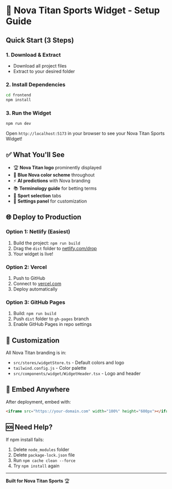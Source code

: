 # 🚀 Nova Titan Sports Widget - Setup Guide

## Quick Start (3 Steps)

### 1. Download & Extract
- Download all project files
- Extract to your desired folder

### 2. Install Dependencies
```bash
cd frontend
npm install
```

### 3. Run the Widget
```bash
npm run dev
```

Open `http://localhost:5173` in your browser to see your Nova Titan Sports Widget!

## ✅ What You'll See

- 🏆 **Nova Titan logo** prominently displayed
- 🎨 **Blue Nova color scheme** throughout
- ⚡ **AI predictions** with Nova branding
- 📚 **Terminology guide** for betting terms
- 🎯 **Sport selection** tabs
- 🔧 **Settings panel** for customization

## 🌐 Deploy to Production

### Option 1: Netlify (Easiest)
1. Build the project: `npm run build`
2. Drag the `dist` folder to [netlify.com/drop](https://netlify.com/drop)
3. Your widget is live!

### Option 2: Vercel
1. Push to GitHub
2. Connect to [vercel.com](https://vercel.com)
3. Deploy automatically

### Option 3: GitHub Pages
1. Build: `npm run build`
2. Push `dist` folder to `gh-pages` branch
3. Enable GitHub Pages in repo settings

## 🔧 Customization

All Nova Titan branding is in:
- `src/stores/widgetStore.ts` - Default colors and logo
- `tailwind.config.js` - Color palette
- `src/components/widget/WidgetHeader.tsx` - Logo and header

## 📱 Embed Anywhere

After deployment, embed with:
```html
<iframe src="https://your-domain.com" width="100%" height="600px"></iframe>
```

## 🆘 Need Help?

If npm install fails:
1. Delete `node_modules` folder
2. Delete `package-lock.json` file  
3. Run `npm cache clean --force`
4. Try `npm install` again

---

**Built for Nova Titan Sports** 🏆